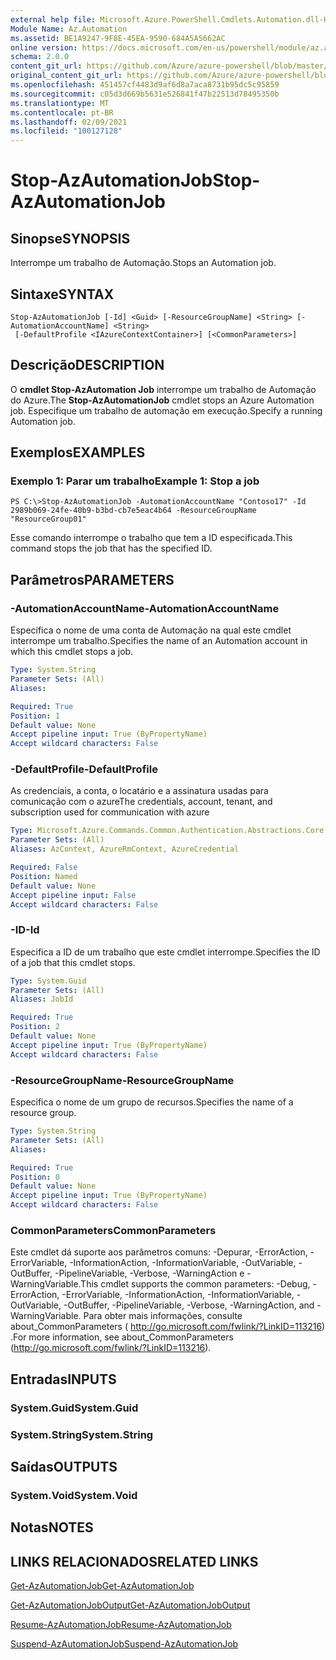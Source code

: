 ```yaml
---
external help file: Microsoft.Azure.PowerShell.Cmdlets.Automation.dll-Help.xml
Module Name: Az.Automation
ms.assetid: BE1A9247-9F8E-45EA-9590-684A5A5662AC
online version: https://docs.microsoft.com/en-us/powershell/module/az.automation/stop-azautomationjob
schema: 2.0.0
content_git_url: https://github.com/Azure/azure-powershell/blob/master/src/Automation/Automation/help/Stop-AzAutomationJob.md
original_content_git_url: https://github.com/Azure/azure-powershell/blob/master/src/Automation/Automation/help/Stop-AzAutomationJob.md
ms.openlocfilehash: 451457cf4483d9af6d8a7aca8731b95dc5c95859
ms.sourcegitcommit: c05d3d669b5631e526841f47b22513d78495350b
ms.translationtype: MT
ms.contentlocale: pt-BR
ms.lasthandoff: 02/09/2021
ms.locfileid: "100127128"
---
```

# <span data-ttu-id="7e0c4-101">Stop-AzAutomationJob</span><span class="sxs-lookup"><span data-stu-id="7e0c4-101">Stop-AzAutomationJob</span></span>

## <span data-ttu-id="7e0c4-102">Sinopse</span><span class="sxs-lookup"><span data-stu-id="7e0c4-102">SYNOPSIS</span></span>
<span data-ttu-id="7e0c4-103">Interrompe um trabalho de Automação.</span><span class="sxs-lookup"><span data-stu-id="7e0c4-103">Stops an Automation job.</span></span>

## <span data-ttu-id="7e0c4-104">Sintaxe</span><span class="sxs-lookup"><span data-stu-id="7e0c4-104">SYNTAX</span></span>

```
Stop-AzAutomationJob [-Id] <Guid> [-ResourceGroupName] <String> [-AutomationAccountName] <String>
 [-DefaultProfile <IAzureContextContainer>] [<CommonParameters>]
```

## <span data-ttu-id="7e0c4-105">Descrição</span><span class="sxs-lookup"><span data-stu-id="7e0c4-105">DESCRIPTION</span></span>
<span data-ttu-id="7e0c4-106">O **cmdlet Stop-AzAutomation Job** interrompe um trabalho de Automação do Azure.</span><span class="sxs-lookup"><span data-stu-id="7e0c4-106">The **Stop-AzAutomationJob** cmdlet stops an Azure Automation job.</span></span>
<span data-ttu-id="7e0c4-107">Especifique um trabalho de automação em execução.</span><span class="sxs-lookup"><span data-stu-id="7e0c4-107">Specify a running Automation job.</span></span>

## <span data-ttu-id="7e0c4-108">Exemplos</span><span class="sxs-lookup"><span data-stu-id="7e0c4-108">EXAMPLES</span></span>

### <span data-ttu-id="7e0c4-109">Exemplo 1: Parar um trabalho</span><span class="sxs-lookup"><span data-stu-id="7e0c4-109">Example 1: Stop a job</span></span>
```
PS C:\>Stop-AzAutomationJob -AutomationAccountName "Contoso17" -Id 2989b069-24fe-40b9-b3bd-cb7e5eac4b64 -ResourceGroupName "ResourceGroup01"
```

<span data-ttu-id="7e0c4-110">Esse comando interrompe o trabalho que tem a ID especificada.</span><span class="sxs-lookup"><span data-stu-id="7e0c4-110">This command stops the job that has the specified ID.</span></span>

## <span data-ttu-id="7e0c4-111">Parâmetros</span><span class="sxs-lookup"><span data-stu-id="7e0c4-111">PARAMETERS</span></span>

### <span data-ttu-id="7e0c4-112">-AutomationAccountName</span><span class="sxs-lookup"><span data-stu-id="7e0c4-112">-AutomationAccountName</span></span>
<span data-ttu-id="7e0c4-113">Especifica o nome de uma conta de Automação na qual este cmdlet interrompe um trabalho.</span><span class="sxs-lookup"><span data-stu-id="7e0c4-113">Specifies the name of an Automation account in which this cmdlet stops a job.</span></span>

```yaml
Type: System.String
Parameter Sets: (All)
Aliases:

Required: True
Position: 1
Default value: None
Accept pipeline input: True (ByPropertyName)
Accept wildcard characters: False
```

### <span data-ttu-id="7e0c4-114">-DefaultProfile</span><span class="sxs-lookup"><span data-stu-id="7e0c4-114">-DefaultProfile</span></span>
<span data-ttu-id="7e0c4-115">As credenciais, a conta, o locatário e a assinatura usadas para comunicação com o azure</span><span class="sxs-lookup"><span data-stu-id="7e0c4-115">The credentials, account, tenant, and subscription used for communication with azure</span></span>

```yaml
Type: Microsoft.Azure.Commands.Common.Authentication.Abstractions.Core.IAzureContextContainer
Parameter Sets: (All)
Aliases: AzContext, AzureRmContext, AzureCredential

Required: False
Position: Named
Default value: None
Accept pipeline input: False
Accept wildcard characters: False
```

### <span data-ttu-id="7e0c4-116">-ID</span><span class="sxs-lookup"><span data-stu-id="7e0c4-116">-Id</span></span>
<span data-ttu-id="7e0c4-117">Especifica a ID de um trabalho que este cmdlet interrompe.</span><span class="sxs-lookup"><span data-stu-id="7e0c4-117">Specifies the ID of a job that this cmdlet stops.</span></span>

```yaml
Type: System.Guid
Parameter Sets: (All)
Aliases: JobId

Required: True
Position: 2
Default value: None
Accept pipeline input: True (ByPropertyName)
Accept wildcard characters: False
```

### <span data-ttu-id="7e0c4-118">-ResourceGroupName</span><span class="sxs-lookup"><span data-stu-id="7e0c4-118">-ResourceGroupName</span></span>
<span data-ttu-id="7e0c4-119">Especifica o nome de um grupo de recursos.</span><span class="sxs-lookup"><span data-stu-id="7e0c4-119">Specifies the name of a resource group.</span></span>

```yaml
Type: System.String
Parameter Sets: (All)
Aliases:

Required: True
Position: 0
Default value: None
Accept pipeline input: True (ByPropertyName)
Accept wildcard characters: False
```

### <span data-ttu-id="7e0c4-120">CommonParameters</span><span class="sxs-lookup"><span data-stu-id="7e0c4-120">CommonParameters</span></span>
<span data-ttu-id="7e0c4-121">Este cmdlet dá suporte aos parâmetros comuns: -Depurar, -ErrorAction, -ErrorVariable, -InformationAction, -InformationVariable, -OutVariable, -OutBuffer, -PipelineVariable, -Verbose, -WarningAction e -WarningVariable.</span><span class="sxs-lookup"><span data-stu-id="7e0c4-121">This cmdlet supports the common parameters: -Debug, -ErrorAction, -ErrorVariable, -InformationAction, -InformationVariable, -OutVariable, -OutBuffer, -PipelineVariable, -Verbose, -WarningAction, and -WarningVariable.</span></span> <span data-ttu-id="7e0c4-122">Para obter mais informações, consulte about_CommonParameters ( http://go.microsoft.com/fwlink/?LinkID=113216) .</span><span class="sxs-lookup"><span data-stu-id="7e0c4-122">For more information, see about_CommonParameters (http://go.microsoft.com/fwlink/?LinkID=113216).</span></span>

## <span data-ttu-id="7e0c4-123">Entradas</span><span class="sxs-lookup"><span data-stu-id="7e0c4-123">INPUTS</span></span>

### <span data-ttu-id="7e0c4-124">System.Guid</span><span class="sxs-lookup"><span data-stu-id="7e0c4-124">System.Guid</span></span>

### <span data-ttu-id="7e0c4-125">System.String</span><span class="sxs-lookup"><span data-stu-id="7e0c4-125">System.String</span></span>

## <span data-ttu-id="7e0c4-126">Saídas</span><span class="sxs-lookup"><span data-stu-id="7e0c4-126">OUTPUTS</span></span>

### <span data-ttu-id="7e0c4-127">System.Void</span><span class="sxs-lookup"><span data-stu-id="7e0c4-127">System.Void</span></span>

## <span data-ttu-id="7e0c4-128">Notas</span><span class="sxs-lookup"><span data-stu-id="7e0c4-128">NOTES</span></span>

## <span data-ttu-id="7e0c4-129">LINKS RELACIONADOS</span><span class="sxs-lookup"><span data-stu-id="7e0c4-129">RELATED LINKS</span></span>

[<span data-ttu-id="7e0c4-130">Get-AzAutomationJob</span><span class="sxs-lookup"><span data-stu-id="7e0c4-130">Get-AzAutomationJob</span></span>](./Get-AzAutomationJob.md)

[<span data-ttu-id="7e0c4-131">Get-AzAutomationJobOutput</span><span class="sxs-lookup"><span data-stu-id="7e0c4-131">Get-AzAutomationJobOutput</span></span>](./Get-AzAutomationJobOutput.md)

[<span data-ttu-id="7e0c4-132">Resume-AzAutomationJob</span><span class="sxs-lookup"><span data-stu-id="7e0c4-132">Resume-AzAutomationJob</span></span>](./Resume-AzAutomationJob.md)

[<span data-ttu-id="7e0c4-133">Suspend-AzAutomationJob</span><span class="sxs-lookup"><span data-stu-id="7e0c4-133">Suspend-AzAutomationJob</span></span>](./Suspend-AzAutomationJob.md)


